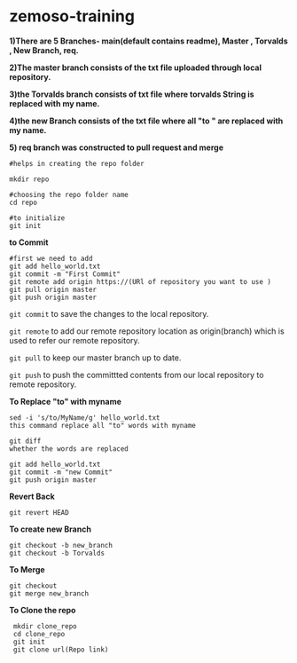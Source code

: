 # zemoso-training


**1)There are 5 Branches- main(default contains readme), Master , Torvalds , New Branch, req.**

**2)The master branch consists of the txt file uploaded through local repository.**

**3)the Torvalds branch consists of txt file where  torvalds String is replaced  with my name.**


**4)the new Branch consists of the txt file where all "to " are replaced with my name.**

**5) req branch was constructed to pull request and merge**
```
#helps in creating the repo folder

mkdir repo

#choosing the repo folder name
cd repo

#to initialize
git init
```

**to Commit**
```
#first we need to add
git add hello_world.txt
git commit -m "First Commit"
git remote add origin https://(URl of repository you want to use )
git pull origin master
git push origin master

```
```git commit``` to save the changes to the local repository.

```git remote``` to add our remote repository location as origin(branch) which is used to refer our remote repository.

```git pull```  to keep our master branch up to date.

```git push```  to push the committted contents from our local repository to remote repository.

**To Replace "to" with myname**

```
sed -i 's/to/MyName/g' hello_world.txt
this command replace all "to" words with myname

```
```
git diff
whether the words are replaced 

```

```
git add hello_world.txt
git commit -m "new Commit" 
git push origin master

```

**Revert Back**
``` 
git revert HEAD
```

**To create new Branch**
```
git checkout -b new_branch
git checkout -b Torvalds
```

**To Merge**
```
git checkout
git merge new_branch
```

**To Clone the repo**
```
 mkdir clone_repo
 cd clone_repo
 git init
 git clone url(Repo link)

```


